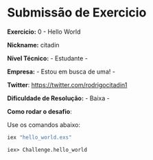 # Submissão de Exercicio

**Exercicio:** 0 - Hello World

**Nickname:** citadin

**Nível Técnico:** - Estudante -

**Empresa:** - Estou em busca de uma! -

**Twitter**: https://twitter.com/rodrigocitadin1

**Dificuldade de Resolução:** - Baixa -

**Como rodar o desafio**:

Use os comandos abaixo:
```bash
iex "hello_world.exs"
```
```
iex> Challenge.hello_world
```

